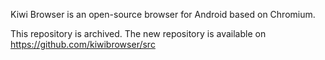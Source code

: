 Kiwi Browser is an open-source browser for Android based on Chromium.

This repository is archived. The new repository is available on https://github.com/kiwibrowser/src
